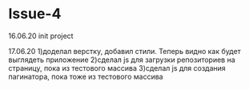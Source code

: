 # Issue-4

16.06.20
init project

17.06.20
1)доделал верстку, добавил стили. Теперь видно как будет выглядеть приложение
2)сделал js для загрузки репозиториев на страницу, пока из тестового массива
3)сделал js для создания пагинатора, пока тоже из тестового массива
